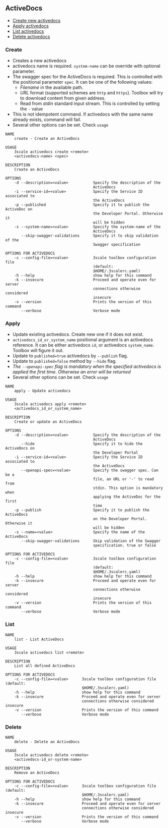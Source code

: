 ## ActiveDocs

* [Create new activedocs](#create)
* [Apply activedocs](#apply)
* [List activedocs](#list)
* [Delete activedocs](#delete)

### Create

* Creates a new activedocs
* activedocs name is required. `system-name` can be override with optional parameter.
* The swagger spec for the ActiveDocs is required. This is controlled with the
  positional parameter `spec`. It can be one of the following values:
  * *Filename* in the available path.
  * *URL* format (supported schemes are `http` and `https`). Toolbox will try to download content from given address.
  * Read from *stdin* standard input stream. This is controlled by setting
    the `-` value
* This is not idempotent command. If activedocs with the same name already exists, command will fail.
* Several other options can be set. Check `usage`

```shell
NAME
    create - Create an ActiveDocs

USAGE
    3scale activedocs create <remote>
    <activedocs-name> <spec>

DESCRIPTION
    Create an ActiveDocs

OPTIONS
    -d --description=<value>           Specify the description of the
                                       ActiveDocs
    -i --service-id=<value>            Specify the Service ID associated to
                                       the ActiveDocs
    -p --published                     Specify it to publish the ActiveDoc on
                                       the Developer Portal. Otherwise it
                                       will be hidden
    -s --system-name=<value>           Specify the system-name of the
                                       ActiveDocs
       --skip-swagger-validations      Specify it to skip validation of the
                                       Swagger specification

OPTIONS FOR ACTIVEDOCS
    -c --config-file=<value>           3scale toolbox configuration file
                                       (default:
                                       $HOME/.3scalerc.yaml)
    -h --help                          show help for this command
    -k --insecure                      Proceed and operate even for server
                                       connections otherwise considered
                                       insecure
    -v --version                       Prints the version of this command
       --verbose                       Verbose mode
```


### Apply

* Update existing activedocs. Create new one if it does not exist.
* `activedocs_id_or_system_name` positional argument is an activedocs reference.
   It can be either activedocs `id`, or activedocs `system_name`.
   Toolbox will figure it out.
* Update to `published=true` activedocs by `--publish` flag.
* Update to `published=false` method by `--hide` flag.
* *The `--openapi-spec` flag is mandatory when the specified activedocs
   is applied the first time. Otherwise an error will be returned*
* Several other options can be set. Check `usage`

```shell
NAME
    apply - Update activedocs

USAGE
    3scale activedocs apply <remote>
    <activedocs_id_or_system_name>

DESCRIPTION
    Create or update an ActiveDocs

OPTIONS
    -d --description=<value>           Specify the description of the
                                       ActiveDocs
       --hide                          Specify it to hide the ActiveDocs on
                                       the Developer Portal
    -i --service-id=<value>            Specify the Service ID associated to
                                       the ActiveDocs
       --openapi-spec=<value>          Specify the swagger spec. Can be a
                                       file, an URL or '-' to read from
                                       stdin. This option is mandatory when
                                       applying the ActiveDoc for the first
                                       time
    -p --publish                       Specify it to publish the ActiveDocs
                                       on the Developer Portal. Otherwise it
                                       will be hidden
    -s --name=<value>                  Specify the name of the ActiveDocs
       --skip-swagger-validations      Skip validation of the Swagger
                                       specification. true or false

OPTIONS FOR ACTIVEDOCS
    -c --config-file=<value>           3scale toolbox configuration file
                                       (default:
                                       $HOME/.3scalerc.yaml)
    -h --help                          show help for this command
    -k --insecure                      Proceed and operate even for server
                                       connections otherwise considered
                                       insecure
    -v --version                       Prints the version of this command
       --verbose                       Verbose mode
```

### List

```shell
NAME
    list - List ActiveDocs

USAGE
    3scale activedocs list <remote>

DESCRIPTION
    List all defined ActiveDocs

OPTIONS FOR ACTIVEDOCS
    -c --config-file=<value>      3scale toolbox configuration file (default:
                                  $HOME/.3scalerc.yaml)
    -h --help                     show help for this command
    -k --insecure                 Proceed and operate even for server
                                  connections otherwise considered insecure
    -v --version                  Prints the version of this command
       --verbose                  Verbose mode
```

### Delete

```shell
NAME
    delete - Delete an ActiveDocs

USAGE
    3scale activedocs delete <remote>
    <activedocs-id_or-system-name>

DESCRIPTION
    Remove an ActiveDocs

OPTIONS FOR ACTIVEDOCS
    -c --config-file=<value>      3scale toolbox configuration file (default:
                                  $HOME/.3scalerc.yaml)
    -h --help                     show help for this command
    -k --insecure                 Proceed and operate even for server
                                  connections otherwise considered insecure
    -v --version                  Prints the version of this command
       --verbose                  Verbose mode
```

